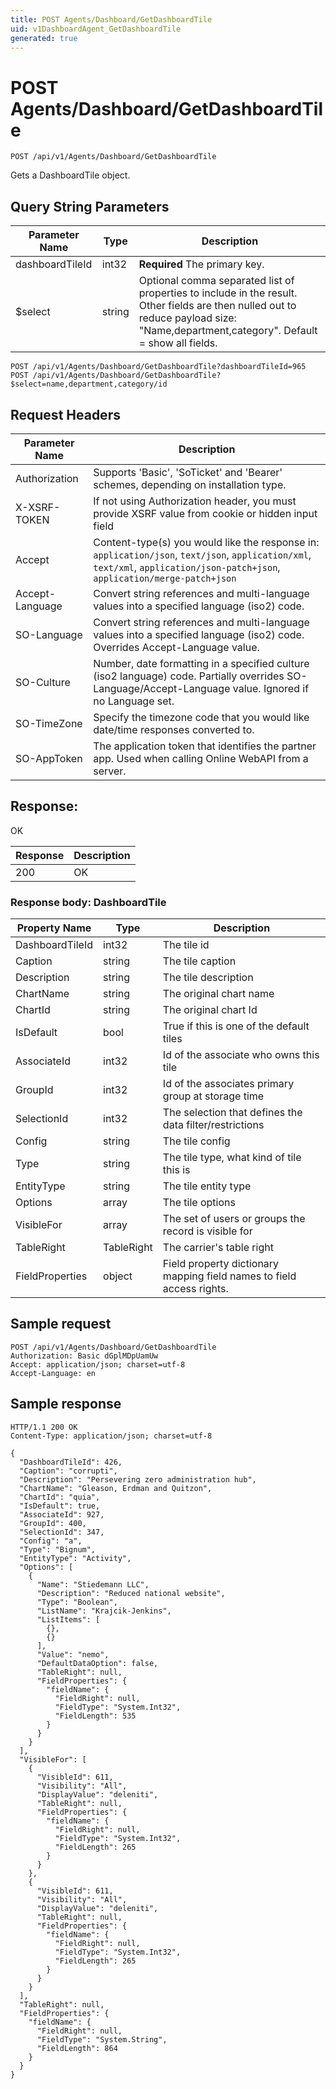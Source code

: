 ```yaml
---
title: POST Agents/Dashboard/GetDashboardTile
uid: v1DashboardAgent_GetDashboardTile
generated: true
---
```


# POST Agents/Dashboard/GetDashboardTile

```http
POST /api/v1/Agents/Dashboard/GetDashboardTile
```

Gets a DashboardTile object.







## Query String Parameters

| Parameter Name | Type |  Description |
|----------------|------|--------------|
| dashboardTileId | int32 | **Required** The primary key. |
| $select | string |  Optional comma separated list of properties to include in the result. Other fields are then nulled out to reduce payload size: "Name,department,category". Default = show all fields. |

```http
POST /api/v1/Agents/Dashboard/GetDashboardTile?dashboardTileId=965
POST /api/v1/Agents/Dashboard/GetDashboardTile?$select=name,department,category/id
```


## Request Headers

| Parameter Name | Description |
|----------------|-------------|
| Authorization  | Supports 'Basic', 'SoTicket' and 'Bearer' schemes, depending on installation type. |
| X-XSRF-TOKEN   | If not using Authorization header, you must provide XSRF value from cookie or hidden input field |
| Accept         | Content-type(s) you would like the response in: `application/json`, `text/json`, `application/xml`, `text/xml`, `application/json-patch+json`, `application/merge-patch+json` |
| Accept-Language | Convert string references and multi-language values into a specified language (iso2) code. |
| SO-Language | Convert string references and multi-language values into a specified language (iso2) code. Overrides Accept-Language value. |
| SO-Culture | Number, date formatting in a specified culture (iso2 language) code. Partially overrides SO-Language/Accept-Language value. Ignored if no Language set. |
| SO-TimeZone | Specify the timezone code that you would like date/time responses converted to. |
| SO-AppToken | The application token that identifies the partner app. Used when calling Online WebAPI from a server. |


## Response:

OK

| Response | Description |
|----------------|-------------|
| 200 | OK |

### Response body: DashboardTile

| Property Name | Type |  Description |
|----------------|------|--------------|
| DashboardTileId | int32 | The tile id |
| Caption | string | The tile caption |
| Description | string | The tile description |
| ChartName | string | The original chart name |
| ChartId | string | The original chart Id |
| IsDefault | bool | True if this is one of the default tiles |
| AssociateId | int32 | Id of the associate who owns this tile |
| GroupId | int32 | Id of the associates primary group at storage time |
| SelectionId | int32 | The selection that defines the data filter/restrictions |
| Config | string | The tile config |
| Type | string | The tile type, what kind of tile this is |
| EntityType | string | The tile entity type |
| Options | array | The tile options |
| VisibleFor | array | The set of users or groups the record is visible for |
| TableRight | TableRight | The carrier's table right |
| FieldProperties | object | Field property dictionary mapping field names to field access rights. |

## Sample request

```http!
POST /api/v1/Agents/Dashboard/GetDashboardTile
Authorization: Basic dGplMDpUamUw
Accept: application/json; charset=utf-8
Accept-Language: en
```

## Sample response

```http_
HTTP/1.1 200 OK
Content-Type: application/json; charset=utf-8

{
  "DashboardTileId": 426,
  "Caption": "corrupti",
  "Description": "Persevering zero administration hub",
  "ChartName": "Gleason, Erdman and Quitzon",
  "ChartId": "quia",
  "IsDefault": true,
  "AssociateId": 927,
  "GroupId": 400,
  "SelectionId": 347,
  "Config": "a",
  "Type": "Bignum",
  "EntityType": "Activity",
  "Options": [
    {
      "Name": "Stiedemann LLC",
      "Description": "Reduced national website",
      "Type": "Boolean",
      "ListName": "Krajcik-Jenkins",
      "ListItems": [
        {},
        {}
      ],
      "Value": "nemo",
      "DefaultDataOption": false,
      "TableRight": null,
      "FieldProperties": {
        "fieldName": {
          "FieldRight": null,
          "FieldType": "System.Int32",
          "FieldLength": 535
        }
      }
    }
  ],
  "VisibleFor": [
    {
      "VisibleId": 611,
      "Visibility": "All",
      "DisplayValue": "deleniti",
      "TableRight": null,
      "FieldProperties": {
        "fieldName": {
          "FieldRight": null,
          "FieldType": "System.Int32",
          "FieldLength": 265
        }
      }
    },
    {
      "VisibleId": 611,
      "Visibility": "All",
      "DisplayValue": "deleniti",
      "TableRight": null,
      "FieldProperties": {
        "fieldName": {
          "FieldRight": null,
          "FieldType": "System.Int32",
          "FieldLength": 265
        }
      }
    }
  ],
  "TableRight": null,
  "FieldProperties": {
    "fieldName": {
      "FieldRight": null,
      "FieldType": "System.String",
      "FieldLength": 864
    }
  }
}
```